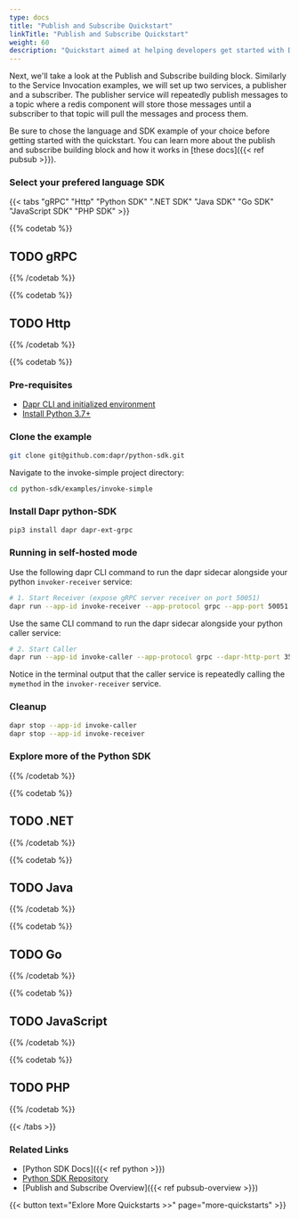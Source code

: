 ```yaml
---
type: docs
title: "Publish and Subscribe Quickstart"
linkTitle: "Publish and Subscribe Quickstart"
weight: 60
description: "Quickstart aimed at helping developers get started with Dapr's Publish and Subscribe building block"
---
```


Next, we'll take a look at the Publish and Subscribe building block. Similarly to the Service Invocation examples, we will set up two services, a publisher and a subscriber. The publisher service will repeatedly publish messages to a topic where a redis component will store those messages until a subscriber to that topic will pull the messages and process them. 

Be sure to chose the language and SDK example of your choice before getting started with the quickstart. You can learn more about the publish and subscribe building block and how it works in [these docs]({{< ref pubsub >}}).

### Select your prefered language SDK

{{< tabs "gRPC" "Http" "Python SDK" ".NET SDK" "Java SDK" "Go SDK" "JavaScript SDK" "PHP SDK" >}}
 <!-- gRPC -->
{{% codetab %}}
## TODO gRPC
{{% /codetab %}}

 <!-- Http -->
{{% codetab %}}
## TODO Http
{{% /codetab %}}

 <!-- Python -->
{{% codetab %}}

### Pre-requisites

- [Dapr CLI and initialized environment](https://docs.dapr.io/getting-started)
- [Install Python 3.7+](https://www.python.org/downloads/)

### Clone the example
```bash
git clone git@github.com:dapr/python-sdk.git
```
Navigate to the invoke-simple project directory:
```bash
cd python-sdk/examples/invoke-simple
```

### Install Dapr python-SDK

```bash
pip3 install dapr dapr-ext-grpc
```

### Running in self-hosted mode

Use the following dapr CLI command to run the dapr sidecar alongside your python `invoker-receiver` service:

```bash
# 1. Start Receiver (expose gRPC server receiver on port 50051)
dapr run --app-id invoke-receiver --app-protocol grpc --app-port 50051 python3 invoke-receiver.py
```
Use the same CLI command to run the dapr sidecar alongside your python caller service:

```bash
# 2. Start Caller
dapr run --app-id invoke-caller --app-protocol grpc --dapr-http-port 3500 python3 invoke-caller.py
```

Notice in the terminal output that the caller service is repeatedly calling the `mymethod` in the `invoker-receiver` service.

### Cleanup

```bash
dapr stop --app-id invoke-caller
dapr stop --app-id invoke-receiver
```
### Explore more of the Python SDK


{{% /codetab %}}

 <!-- .NET -->
{{% codetab %}}
## TODO .NET
{{% /codetab %}}

 <!-- Java -->
{{% codetab %}}
## TODO Java
{{% /codetab %}}

 <!-- Go -->
{{% codetab %}}
## TODO Go
{{% /codetab %}}

 <!-- JavaScript -->
{{% codetab %}}
## TODO JavaScript
{{% /codetab %}}

 <!-- PHP -->
{{% codetab %}}
## TODO PHP
{{% /codetab %}}

{{< /tabs >}}

### Related Links
* [Python SDK Docs]({{< ref python >}})
* [Python SDK Repository](https://github.com/dapr/python-sdk)
* [Publish and Subscribe Overview]({{< ref pubsub-overview >}})

{{< button text="Exlore More Quickstarts  >>" page="more-quickstarts" >}}